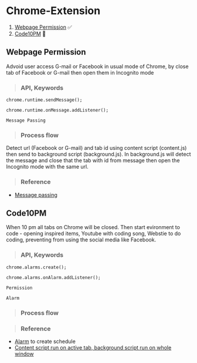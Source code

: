 # Chrome-Extension

1. [Webpage Permission](https://github.com/skborey/Chrome-Extension#webpage-permission) :white_check_mark:
2. [Code10PM](https://github.com/skborey/Chrome-Extension#code10pm) :arrows_counterclockwise:

## Webpage Permission

Advoid user access G-mail or Facebook in usual mode of Chrome, by close tab of Facebook or G-mail then open them in Incognito mode

> ### API, Keywords

```
chrome.runtime.sendMessage();
```

```
chrome.runtime.onMessage.addListener();
```

```
Message Passing
```

> ### Process flow

Detect url (Facebook or G-mail) and tab id using content script (content.js) then send to background script (background.js). In background.js will detect the message and close that the tab with id from message then open the Incognito mode with the same url.

> ### Reference

- [Message passing](https://developer.chrome.com/apps/messaging)

## Code10PM

When 10 pm all tabs on Chrome will be closed. Then start evironment to code - opening inspired items, Youtube with coding song, Webstie to do coding, preventing from using the social media like Facebook.

> ### API, Keywords

```
chrome.alarms.create();
```

```
chrome.alarms.onAlarm.addListener();
```

```
Permission
```

```
Alarm
```

> ### Process flow


> ### Reference

- [Alarm](https://developer.mozilla.org/en-US/Add-ons/WebExtensions/API/alarms/create) to create schedule
- [Content script run on active tab, background script run on whole window](https://stackoverflow.com/questions/31107446/chrome-extension-alarms-create-undefined)
